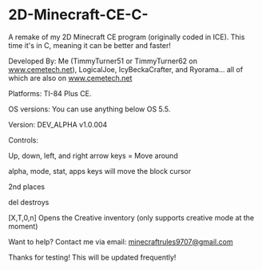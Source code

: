 # 2D-Minecraft-CE-C-
A remake of my 2D Minecraft CE program (originally coded in ICE). This time it's in C, meaning it can be better and faster!

Developed By: Me (TimmyTurner51 or TimmyTurner62 on www.cemetech.net), LogicalJoe, IcyBeckaCrafter, and Ryorama... all of which are also on www.cemetech.net

Platforms: TI-84 Plus CE.

OS versions: You can use anything below OS 5.5.

Version: DEV_ALPHA v1.0.004


Controls:

Up, down, left, and right arrow keys = Move around

alpha, mode, stat, apps keys will move the block cursor

2nd places

del destroys

[X,T,0,n] Opens the Creative inventory (only supports creative mode at the moment)



Want to help? Contact me via email: minecraftrules9707@gmail.com

Thanks for testing! This will be updated frequently!
